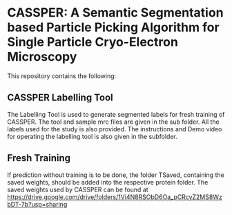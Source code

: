 # CASSPER: A Semantic Segmentation based Particle Picking Algorithm for Single Particle Cryo-Electron Microscopy

This repository contains the following:
## CASSPER Labelling Tool
The Labelling Tool is used to generate segmented labels for fresh training of CASSPER. The tool and sample mrc files are given in the sub folder. All the labels used for the study is also provided. The instructions and Demo video for operating the labelling tool is also given in the subfolder.

## Fresh Training



If prediction without training is to be done, the folder TSaved, containing the saved weights, should be added into the respective protein folder. The saved weights used by CASSPER can be found at https://drive.google.com/drive/folders/1Vi4N8RSObD6Oa_pCRcyZ2MS8WzbDT-7b?usp=sharing  
